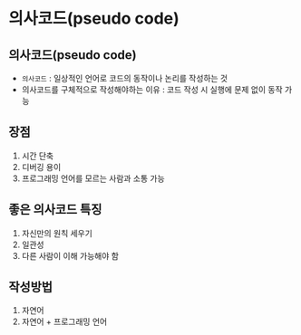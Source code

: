 # **의사코드(pseudo code)**

## **의사코드(pseudo code)**
-   `의사코드` : 일상적인 언어로 코드의 동작이나 논리를 작성하는 것
-   의사코드를 구체적으로 작성해야하는 이유 : 코드 작성 시 실행에 문제 없이 동작 가능

## 장점
1.  시간 단축
2.  디버깅 용이
3.  프로그래밍 언어를 모르는 사람과 소통 가능

##   좋은 의사코드 특징
1.  자신만의 원칙 세우기
2.  일관성
3.  다른 사람이 이해 가능해야 함

##  작성방법
1.  자연어
2.  자연어 + 프로그래밍 언어